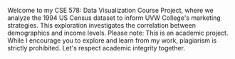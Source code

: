 Welcome to my CSE 578: Data Visualization Course Project, where we analyze the 1994 US Census dataset to inform UVW College's marketing strategies. This exploration investigates the correlation between demographics and income levels. Please note: This is an academic project. While I encourage you to explore and learn from my work, plagiarism is strictly prohibited. Let's respect academic integrity together.
